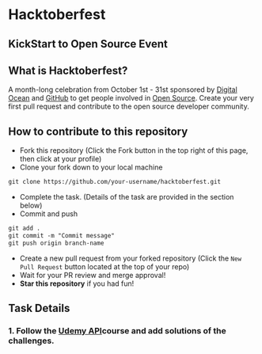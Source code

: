 # Hacktoberfest

## KickStart to Open Source Event

## What is Hacktoberfest?

A month-long celebration from October 1st - 31st sponsored by [Digital Ocean](https://hacktoberfest.digitalocean.com/) and [GitHub](https://github.com/blog/2433-celebrate-open-source-this-october-with-hacktoberfest) to get people involved in [Open Source](https://github.com/open-source). Create your very first pull request and contribute to the open source developer community.

## How to contribute to this repository

- Fork this repository (Click the Fork button in the top right of this page, then click at your profile)
- Clone your fork down to your local machine

```markdown
git clone https://github.com/your-username/hacktoberfest.git
```

- Complete the task. (Details of the task are provided in the section below)
- Commit and push

```markdown
git add .
git commit -m "Commit message"
git push origin branch-name
```

- Create a new pull request from your forked repository (Click the `New Pull Request` button located at the top of your repo)
- Wait for your PR review and merge approval!
- **Star this repository** if you had fun!

## Task Details

### 1. Follow the [Udemy API](https://www.udemy.com/course/django-python/)course and add solutions of the challenges.
